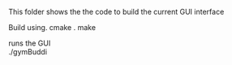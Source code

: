 This folder shows the the code to build the current GUI interface

Build using.
cmake . 
make

runs the GUI  
./gymBuddi
